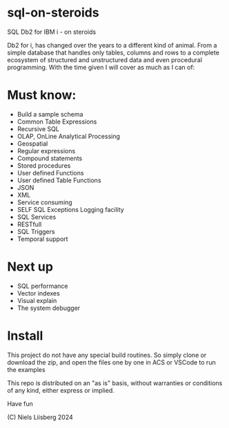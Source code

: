 # sql-on-steroids

SQL Db2 for IBM i - on steroids

Db2 for i, has changed over the years to a different kind of animal. 
From a simple database that handles only tables, columns and 
rows to a complete ecosystem of structured and unstructured data and even procedural programming.
With the time given I will cover as much as I can of:
 
# Must know:
- Build a sample schema 
- Common Table Expressions
- Recursive SQL
- OLAP, OnLine Analytical Processing
- Geospatial 
- Regular expressions
- Compound statements
- Stored procedures 
- User defined Functions 
- User defined Table Functions
- JSON
- XML
- Service consuming
- SELF SQL Exceptions Logging facility
- SQL Services
- RESTfull
- SQL Triggers
- Temporal support

# Next up
- SQL performance
- Vector indexes
- Visual explain
- The system debugger

# Install
This project do not have any special build routines. So simply clone or download the zip, and open the files one by one in ACS or VSCode to run the examples 

This repo is distributed on an "as is" basis, without warranties or conditions of any kind, either express or implied.

Have fun 

(C) Niels Liisberg 2024

